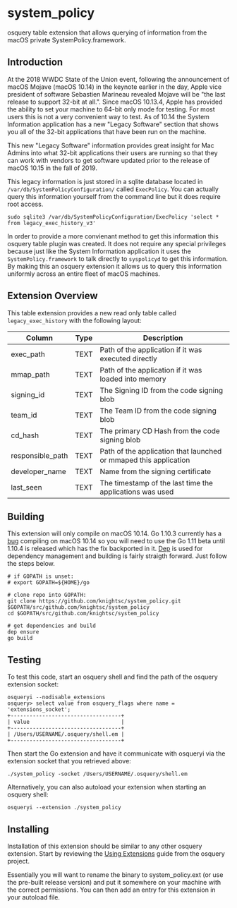 # system_policy

osquery table extension that allows querying of information from the macOS private SystemPolicy.framework.

## Introduction

At the 2018 WWDC State of the Union event, following the announcement of macOS Mojave (macOS 10.14) in the keynote earlier in the day, Apple vice president of software Sebastien Marineau revealed Mojave will be "the last release to support 32-bit at all.". Since macOS 10.13.4, Apple has provided the ability to set your machine to 64-bit only mode for testing. For most users this is not a very convenient way to test. As of 10.14 the System Information application has a new "Legacy Software" section that shows you all of the 32-bit applications that have been run on the machine.

This new "Legacy Software" information provides great insight for Mac Admins into what 32-bit applications their users are running so that they can work with vendors to get software updated prior to the release of macOS 10.15 in the fall of 2019.

This legacy information is just stored in a sqlite database located in `/var/db/SystemPolicyConfiguration/` called `ExecPolicy`. You can actually query this information yourself from the command line but it does require root access.

```
sudo sqlite3 /var/db/SystemPolicyConfiguration/ExecPolicy 'select * from legacy_exec_history_v3'
```

In order to provide a more convienant method to get this information this osquery table plugin was created. It does not require any special privileges because just like the System Information application it uses the `SystemPolicy.framework` to talk directly to `syspolicyd` to get this information. By making this an osquery extension it allows us to query this information uniformly across an entire fleet of macOS machines.

## Extension Overview

This table extension provides a new read only table called `legacy_exec_history` with the following layout:

| Column           | Type | Description                                                      |
|------------------|------|------------------------------------------------------------------|
| exec_path        | TEXT | Path of the application if it was executed directly              |
| mmap_path        | TEXT | Path of the application if it was loaded into memory             |
| signing_id       | TEXT | The Signing ID from the code signing blob                        |
| team_id          | TEXT | The Team ID from the code signing blob                           |
| cd_hash          | TEXT | The primary CD Hash from the code signing blob                   |
| responsible_path | TEXT | Path of the application that launched or mmaped this application |
| developer_name   | TEXT | Name from the signing certificate                                |
| last_seen        | TEXT | The timestamp of the last time the applications was used         |

## Building

This extension will only compile on macOS 10.14. Go 1.10.3 currently has a [bug](https://github.com/golang/go/issues/25908) compiling on macOS 10.14 so you will need to use the Go 1.11 beta until 1.10.4 is released which has the fix backported in it. [Dep](https://github.com/golang/dep) is used for dependency management and building is fairly straigth forward. Just follow the steps below.

```
# if GOPATH is unset:
# export GOPATH=${HOME}/go

# clone repo into GOPATH:
git clone https://github.com/knightsc/system_policy.git $GOPATH/src/github.com/knightsc/system_policy
cd $GOPATH/src/github.com/knightsc/system_policy

# get dependencies and build
dep ensure
go build
```

## Testing

To test this code, start an osquery shell and find the path of the osquery extension socket:

```
osqueryi --nodisable_extensions
osquery> select value from osquery_flags where name = 'extensions_socket';
+-----------------------------------+
| value                             |
+-----------------------------------+
| /Users/USERNAME/.osquery/shell.em |
+-----------------------------------+
```

Then start the Go extension and have it communicate with osqueryi via the extension socket that you retrieved above:

```
./system_policy -socket /Users/USERNAME/.osquery/shell.em
```

Alternatively, you can also autoload your extension when starting an osquery shell:

```
osqueryi --extension ./system_policy
```

## Installing

Installation of this extension should be similar to any other osquery extension. Start by reviewing the [Using Extensions](https://osquery.readthedocs.io/en/stable/deployment/extensions/) guide from the osquery project.

Essentially you will want to rename the binary to system_policy.ext (or use the pre-built release version) and put it somewhere on your machine with the correct permissions. You can then add an entry for this extension in your autoload file.
